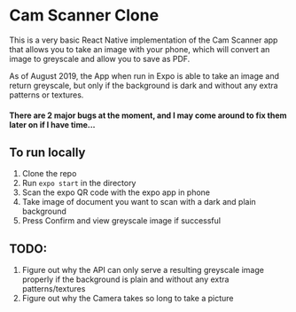 # Cam Scanner Clone
This is a very basic React Native implementation of the Cam Scanner app that allows you to take an image with your phone, which will convert an image to greyscale and allow you to save as PDF.

As of August 2019, the App when run in Expo is able to take an image and return greyscale, but only if the background is dark and without any extra patterns or textures.

#### There are 2 major bugs at the moment, and I may come around to fix them later on if I have time...

## To run locally
1. Clone the repo
2. Run `expo start` in the directory
3. Scan the expo QR code with the expo app in phone
4. Take image of document you want to scan with a dark and plain background
5. Press Confirm and view greyscale image if successful

## TODO:
1. Figure out why the API can only serve a resulting greyscale image properly if the background is plain and without any extra patterns/textures
2. Figure out why the Camera takes so long to take a picture
